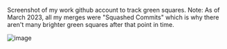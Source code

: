 Screenshot of my work github account to track green squares.
Note: As of March 2023, all my merges were "Squashed Commits" which is why there aren't many brighter green squares after that point in time. 

![image](https://github.com/avcoder/github-stars-2023/assets/7874705/96af1ab6-646c-4ef1-9c48-2c4fc135cdc5)



